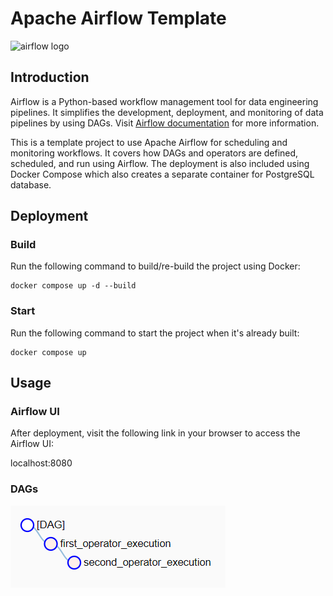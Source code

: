 # Apache Airflow Template

<img alt="airflow logo" src="https://upload.wikimedia.org/wikipedia/commons/d/de/AirflowLogo.png" width="40%" height="auto">

## Introduction
Airflow is a Python-based workflow management tool for data engineering pipelines.
It simplifies the development, deployment, and monitoring of data pipelines by using
DAGs. Visit [Airflow documentation](https://airflow.apache.org/docs/apache-airflow/stable/index.html) for more information.

This is a template project to use Apache Airflow for scheduling and monitoring workflows.
It covers how DAGs and operators are defined, scheduled, and run using Airflow.
The deployment is also included using Docker Compose which also creates a separate container
for PostgreSQL database.

## Deployment

### Build
Run the following command to build/re-build the project using Docker:
```
docker compose up -d --build
```

### Start
Run the following command to start the project when it's already built:
```
docker compose up
```

## Usage

### Airflow UI
After deployment, visit the following link in your browser to access the Airflow UI:

localhost:8080

### DAGs
![main_dag](./doc/main_dag.png)
